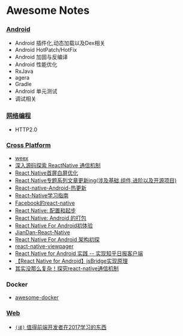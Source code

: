 # Awesome Notes

### [Android](https://github.com/motcwang/awesome-notes/blob/master/Android/README.md)
 - Android 插件化,动态加载以及Dex相关
 - Android HotPatch/HotFix
 - Android 加固与反编译
 - Android 性能优化
 - RxJava
 - agera
 - Gradle
 - Android 单元测试
 - 调试相关

### [网络编程](https://github.com/motcwang/awesome-notes/blob/master/Net/README.md)
 - HTTP2.0

### [Cross Platform]()
 - [weex](http://alibaba.github.io/weex/)
 - [深入源码探索 ReactNative 通信机制](https://segmentfault.com/a/1190000004586390)
 - [React Native首屏白屏优化](https://segmentfault.com/a/1190000004743424)
 - [React Native专题系列文章更新ing(涉及基础,组件,进阶以及开源项目)](http://www.lcode.org/react-native/)
 - [React-native-Android-热更新](http://richard-cao.github.io/2015/12/03/React-native-Android-热更新/)
 - [React-Native学习指南](https://github.com/ele828/react-native-guide)
 - [Facebook的react-native](http://facebook.github.io/react-native/)
 - [React Native: 配置和起步](http://www.liaohuqiu.net/cn/posts/react-native-1/)
 - [React Native: Android 的打包](http://www.liaohuqiu.net/cn/posts/react-native-android-package/)
 - [React Native For Android初体验](http://www.jianshu.com/p/847a54e0c385)
 - [JianDan-React-Native](https://github.com/w4lle/JianDan-React-Native)
 - [React Native For Android 架构初探](http://mp.weixin.qq.com/s?__biz=MzI1MTA1MzM2Nw==&mid=207782506&idx=1&sn=3ff6b03c0d59fbda406f64739d9272cf&scene=1&srcid=1009Q3qo6mLeT2ydjdzUwLQ7&from=groupmessage&isappinstalled=0#rd)
 - [react-native-viewpager](https://github.com/race604/react-native-viewpager)
 - [React Native for Android 实践 -- 实现知乎日报客户端](http://www.race604.com/react-native-android-practice/)
 - [【React Native for Android】jsBridge实现原理](http://blog.desmondyao.com/2016/07/02/rn-bridge/)
 - [其实没那么复杂！探究react-native通信机制](http://zjutkz.net/2016/05/03/%E5%85%B6%E5%AE%9E%E6%B2%A1%E9%82%A3%E4%B9%88%E5%A4%8D%E6%9D%82%EF%BC%81%E6%8E%A2%E7%A9%B6react-native%E9%80%9A%E4%BF%A1%E6%9C%BA%E5%88%B6/)

### Docker
 - [awesome-docker](https://github.com/veggiemonk/awesome-docker/blob/master/README.md)

### [Web]()
 - [`(译)` 值得前端开发者在2017学习的东西](https://zhuanlan.zhihu.com/p/24612841)
